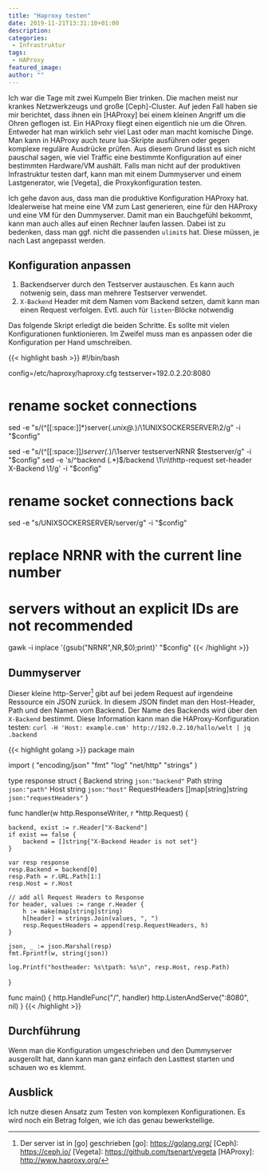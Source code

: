 ```yaml
---
title: "Haproxy testen"
date: 2019-11-21T13:31:10+01:00
description:
categories:
 - Infrastruktur
tags:
 - HAProxy
featured_image:
author: ""
---
```


Ich war die Tage mit zwei Kumpeln Bier trinken. Die machen meist nur krankes Netzwerkzeugs und große [Ceph]-Cluster.
Auf jeden Fall haben sie mir berichtet, dass ihnen ein [HAProxy] bei einem kleinen Angriff um die Ohren geflogen ist.
Ein HAProxy fliegt einen eigentlich nie um die Ohren. Entweder hat man wirklich sehr viel Last oder man macht komische
Dinge. Man kann in HAProxy auch *teure* lua-Skripte ausführen oder gegen komplexe reguläre Ausdrücke prüfen.
Aus diesem Grund lässt es sich nicht pauschal sagen, wie viel Traffic eine bestimmte Konfiguration auf einer bestimmten
Hardware/VM aushält. Falls man nicht auf der produktiven Infrastruktur testen darf, kann man mit einem Dummyserver und
einem Lastgenerator, wie [Vegeta], die Proxykonfiguration testen.

Ich gehe davon aus, dass man die produktive Konfiguration HAProxy hat. Idealerweise hat meine eine VM zum Last generieren,
eine für den HAProxy und eine VM für den Dummyserver. Damit man ein Bauchgefühl bekommt, kann man auch alles auf einen
Rechner laufen lassen. Dabei ist zu bedenken, dass man ggf. nicht die passenden `ulimit`s hat. Diese müssen, je nach Last
angepasst werden.

## Konfiguration anpassen

1. Backendserver durch den Testserver austauschen. Es kann auch notwenig sein, dass man mehrere Testserver verwendet.
1. `X-Backend` Header mit dem Namen vom Backend setzen, damit kann man einen Request verfolgen. Evtl. auch für `listen`-Blöcke notwendig

Das folgende Skript erledigt die beiden Schritte. Es sollte mit vielen Konfigurationen funktionieren. Im Zweifel muss man es anpassen oder
die Konfiguration per Hand umschreiben.

{{< highlight bash >}}
#!/bin/bash

config=/etc/haproxy/haproxy.cfg
testserver=192.0.2.20:8080

# rename socket connections
sed -e "s/\(^[[:space:]]*\)server\(.*unix@.*\)/\1UNIXSOCKERSERVER\2/g" -i "$config"

sed -e "s/\(^[[:space:]]*\)server\(.*\)/\1server testserverNRNR $testserver/g" -i "$config"
sed -e 's/^backend \(.*\)$/backend \1\n\thttp-request set-header X-Backend \1/g' -i "$config"

# rename socket connections back
sed -e "s/UNIXSOCKERSERVER/server/g" -i "$config"

# replace NRNR with the current line number
#   servers without an explicit IDs are not recommended
gawk -i inplace '{gsub("NRNR",NR,$0);print}' "$config"
{{< /highlight >}}

## Dummyserver

Dieser kleine http-Server[^1] gibt auf bei jedem Request auf irgendeine Ressource ein JSON zurück. In diesem
JSON findet man den Host-Header, Path und den Namen vom Backend. Der Name des Backends wird über den
`X-Backend` bestimmt. Diese Information kann man die HAProxy-Konfiguration testen:
`curl -H 'Host: example.com' http://192.0.2.10/hallo/welt | jq .backend`

{{< highlight golang >}}
package main

import (
	"encoding/json"
	"fmt"
	"log"
	"net/http"
	"strings"
)

type response struct {
	Backend        string              `json:"backend"`
	Path           string              `json:"path"`
	Host           string              `json:"host"`
	RequestHeaders []map[string]string `json:"requestHeaders"`
}

func handler(w http.ResponseWriter, r *http.Request) {

	backend, exist := r.Header["X-Backend"]
	if exist == false {
		backend = []string{"X-Backend Header is not set"}
	}

	var resp response
	resp.Backend = backend[0]
	resp.Path = r.URL.Path[1:]
	resp.Host = r.Host

	// add all Request Headers to Response
	for header, values := range r.Header {
		h := make(map[string]string)
		h[header] = strings.Join(values, ", ")
		resp.RequestHeaders = append(resp.RequestHeaders, h)
	}

	json, _ := json.Marshal(resp)
	fmt.Fprintf(w, string(json))

	log.Printf("hostheader: %s\tpath: %s\n", resp.Host, resp.Path)
}

func main() {
	http.HandleFunc("/", handler)
	http.ListenAndServe(":8080", nil)
}
{{< /highlight >}}

## Durchführung

Wenn man die Konfiguration umgeschrieben und den Dummyserver ausgerollt hat, dann kann man ganz einfach den
Lasttest starten und schauen wo es klemmt.

## Ausblick

Ich nutze diesen Ansatz zum Testen von komplexen Konfigurationen. Es wird noch ein Betrag folgen, wie ich das genau
bewerkstellige.

[^1]: Der server ist in [go] geschrieben
[go]: https://golang.org/
[Ceph]: https://ceph.io/
[Vegeta]: https://github.com/tsenart/vegeta
[HAProxy]: http://www.haproxy.org/
